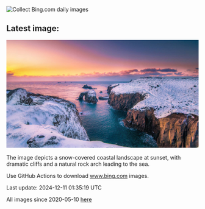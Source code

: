 ![Collect Bing.com daily images](https://github.com/counter2015/bing-daily-images/workflows/Collect%20Bing.com%20daily%20images/badge.svg)
## Latest image:
![](images/CornwallSnow.jpg)

The image depicts a snow-covered coastal landscape at sunset, with dramatic cliffs and a natural rock arch leading to the sea.

Use GitHub Actions to download www.bing.com images.

Last update: 2024-12-11 01:35:19 UTC

All images since 2020-05-10 [here](https://github.com/counter2015/bing-daily-images/tree/master/images)
